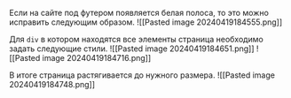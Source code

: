 Если на сайте под футером появляется белая полоса, то это можно исправить следующим образом.
![[Pasted image 20240419184555.png]]

Для `div` в котором находятся все элементы страница необходимо задать следующие стили.
![[Pasted image 20240419184651.png]]
![[Pasted image 20240419184716.png]]

В итоге страница растягивается до нужного размера.
![[Pasted image 20240419184748.png]]
